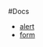 #Docs

- [alert](https://github.com/willowtreeapps/branches/blob/master/docs/alert.md)
- [form](https://github.com/willowtreeapps/branches/blob/master/docs/form.md)
